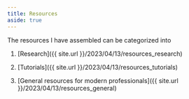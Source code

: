 ```yaml
---
title: Resources
aside: true
---
```



The resources I have assembled can be categorized into

1. [Research]({{ site.url }}/2023/04/13/resources_research)

2. [Tutorials]({{ site.url }}/2023/04/13/resources_tutorials)

3. [General resources for modern professionals]({{ site.url }}/2023/04/13/resources_general)

